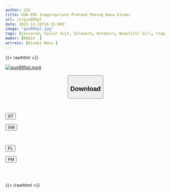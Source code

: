 ```yaml
---
author: j91
title: GUN-895 Inappropriate Pretend Peeing Nana Kisaki
url: /v/gun895pl
date: 2023-12-20T16:15:00Z
image: "gun895pl.jpg"
tags: [Censored, Sailor Suit, Solowork, Outdoors, Beautiful Girl, (tag-censored), Tits	]
maker: [RADIX  ]
actress: [Kisaki Nana ]
---
```



{{< rawhtml >}}

<div class="video" data-videoid="kzRqOY1GMacOoy0">
    <a href="javascript:;">
        <img src="/v/gun895pl/gun895pl.jpg" width="WIDTH" height="HEIGHT" alt="gun895pl.mp4" loading="lazy">
    </a>
</div>

<script type="text/javascript" src="https://j91.asia/asset/on-demand-st.js"></script>

<br>
  <link rel="stylesheet" href="https://j91.asia/asset/bs5.css">
  
  <center>
  <button class="btn btn-primary" type="button" data-bs-toggle="collapse" data-bs-target=".multi-collapse" aria-expanded="false" aria-controls="multiCollapseExample1 multiCollapseExample2"><h2>Download</h2></button></center>
</p>
<div class="row">
  <div class="col">
    <div class="collapse multi-collapse" id="multiCollapseExample1">
      <div class="card card-body">
	      	      <br>
<div class="buttons">  
<p><a href="https://streamtape.to/v/kzRqOY1GMacOoy0" target="_blank"><button class="btn-hover color-3"><i class="fa fa-download"></i> ST</button></a></p>
<p><a href="https://flaswish.com/k01xesbpl4ta" target="_blank"><button class="btn-hover color-2"><i class="fa fa-download"></i> SW</button></a></p></div>
    </div>
  </div>
</div>
  <div class="col">
    <div class="collapse multi-collapse" id="multiCollapseExample2">
      <div class="card card-body">
	      <br>
<div class="buttons">
<p><a href="https://filelions.site/f/mcog36gf0dsh" target="_blank"><button class="btn-hover color-9"><i class="fa fa-download"></i> FL</button></a></p>
<p><a href="https://filemoon.sx/d/lfm7xnmcv530" target="_blank"><button class="btn-hover color-8"><i class="fa fa-download"></i> FM</button></a></p></div>
<br><br>
      </div>
    </div>
  </div>
</div>

{{< /rawhtml >}}
